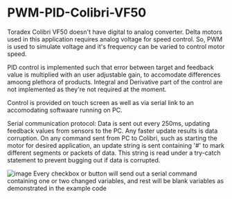 # PWM-PID-Colibri-VF50

Toradex Colibri VF50 doesn't have digital to analog converter. Delta motors used in this application requires analog voltage for speed control. So, PWM is used to simulate voltage and it's frequency can be varied to control motor speed.

PID control is implemented such that error between target and feedback value is multiplied with an user adjustable gain, to accomodate differences amoong plethora of products.
Integral and Derivative part of the control are not implemented as they're not required at the moment.

Control is provided on touch screen as well as via serial link to an accomodating softwaare running on PC. 

Serial communication protocol:
Data is sent out every 250ms, updating feedback values from sensors to the PC. Any faster update results is data corruption. 
On any command sent from PC to Colibri, such as starting the motor for desired application, an update string is sent containing '#' to mark different segments or packets of data.
This string is read under a try-catch statement to prevent bugging out if data is corrupted.



![image](https://github.com/vikasdotvivek/PWM-PID-Colibri-VF50/assets/43683145/7d2e1dc1-e469-409a-82ee-aa2a42245e7b)
Every checkbox or button will send out a serial command containing one or two changed variables, and rest will be blank variables as demonstrated in the example code



